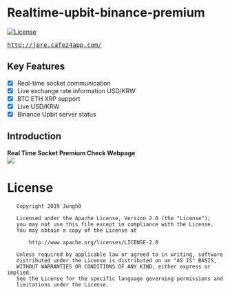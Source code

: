 # Realtime-upbit-binance-premium 
[![License](https://img.shields.io/badge/License-Apache%202.0-blue.svg)](https://opensource.org/licenses/Apache-2.0)
</br>

<pre><a href="http://jpre.cafe24app.com/">http://jpre.cafe24app.com/</a></pre>

## Key Features
- [x] Real-time socket communication
- [x] Live exchange rate information USD/KRW
- [x] BTC ETH XRP support
- [x] Live USD/KRW
- [x] Binance Upbit server status

## Introduction
**Real Time Socket Premium Check Webpage**<br>
<img src='https://user-images.githubusercontent.com/8678595/63096842-e989a100-bfa9-11e9-9678-63c1ddb904e8.PNG'/>

# License

```
   Copyright 2019 Jungh0

   Licensed under the Apache License, Version 2.0 (the "License");
   you may not use this file except in compliance with the License.
   You may obtain a copy of the License at

       http://www.apache.org/licenses/LICENSE-2.0

   Unless required by applicable law or agreed to in writing, software
   distributed under the License is distributed on an "AS IS" BASIS,
   WITHOUT WARRANTIES OR CONDITIONS OF ANY KIND, either express or implied.
   See the License for the specific language governing permissions and
   limitations under the License.
   ```